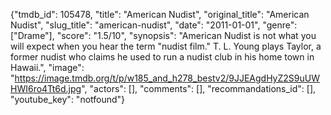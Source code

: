 {"tmdb_id": 105478, "title": "American Nudist", "original_title": "American Nudist", "slug_title": "american-nudist", "date": "2011-01-01", "genre": ["Drame"], "score": "1.5/10", "synopsis": "American Nudist is not what you will expect when you hear the term \"nudist film.\" T. L. Young plays Taylor, a former nudist who claims he used to run a nudist club in his home town in Hawaii.", "image": "https://image.tmdb.org/t/p/w185_and_h278_bestv2/9JJEAgdHyZ2S9uUWHWI6ro4Tt6d.jpg", "actors": [], "comments": [], "recommandations_id": [], "youtube_key": "notfound"}